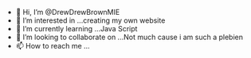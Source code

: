 - 👋 Hi, I’m @DrewDrewBrownMIE
- 👀 I’m interested in ...creating my own website
- 🌱 I’m currently learning ...Java Script
- 💞️ I’m looking to collaborate on ...Not much cause i am such a plebien 
- 📫 How to reach me ...

<!---
DrewDrewBrownMIE/DrewDrewBrownMIE is a ✨ special ✨ repository because its `README.md` (this file) appears on your GitHub profile.
You can click the Preview link to take a look at your changes.
--->
